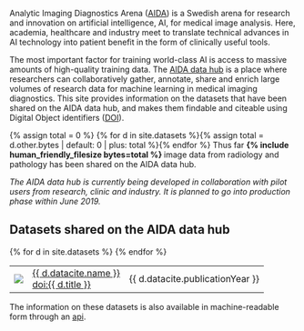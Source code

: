 ---
---
Analytic Imaging Diagnostics Arena ([AIDA](https://medtech4health.se/aida)) is a
Swedish arena for research and innovation on artificial intelligence, AI, for
medical image analysis. Here, academia, healthcare and industry meet to
translate technical advances in AI technology into patient benefit in the form
of clinically useful tools.

The most important factor for training world-class AI is access to massive
amounts of high-quality training data.
The [AIDA data hub](https://medtech4health.se/aida/datahub/) is a place where
researchers can collaboratively gather, annotate, share and enrich large volumes
of research data for machine learning in medical imaging diagnostics. This site
provides information on the datasets that have been shared on the AIDA data hub,
and makes them findable and citeable using Digital Object identifiers
([DOI](https://www.doi.org/)).

{% assign total = 0 %}
{% for d in site.datasets %}{% assign total = d.other.bytes | default: 0 | plus: total %}{% endfor %}
Thus far <b>{% include human_friendly_filesize bytes=total %} </b> image data from radiology
and pathology has been shared on the AIDA data hub.

*The AIDA data hub is currently being developed in collaboration with pilot
users from research, clinic and industry. It is planned to go into production
phase within June 2019.*

## Datasets shared on the AIDA data hub

<div class="dataset-table">
  <table>
    {% for d in site.datasets %}
      <tr>
        <td><a href="{{ d.url }}"><img src="{{ d.other.exampleImage[0].thumbnail-url | default: d.other.exampleImage[0].url }}"></a></td>
        <td>
          <a href="{{ d.url }}">{{ d.datacite.name }}</a><br/>
          <a href="https://doi.org/{{ d.title }}" class="doi">doi:{{ d.title }}</a>
        </td>
        <td>{{ d.datacite.publicationYear }}</td>
      </tr>
    {% endfor %}
  </table>
</div>

The information on these datasets is also available in machine-readable form
through an [api](api/).
